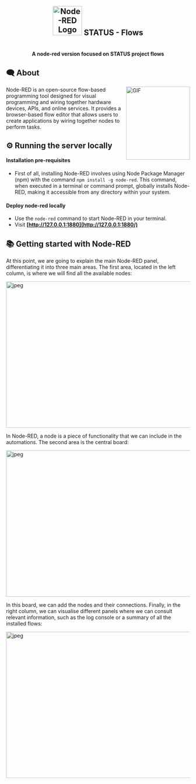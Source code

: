 
# <picture>
<div align=center>
  <h2 style="display: inline-block; vertical-align: center;"><img src ="https://www.stackhero.io/assets/src/images/servicesLogos/openGraphVersions/node-red.png?481ffe83" width="80px" alt="Node-RED Logo"></img></picture> STATUS - Flows </h2>
</div>
  <h4 align="center">A node-red version focused on STATUS project flows</h4>

## 🗨 About
<img align="right" height="200" width="175" alt="GIF" src="https://cdn-icons-gif.flaticon.com/7211/7211818.gif">

Node-RED is an open-source flow-based programming tool designed for visual programming and wiring together hardware devices, APIs, and online services. It provides a browser-based flow editor that allows users to create applications by wiring together nodes to perform tasks.


## ⚙ Running the server locally
#### Installation pre-requisites

- First of all, installing Node-RED involves using Node Package Manager (npm) with the command `npm install -g node-red`. This command, when executed in a terminal or command prompt, globally installs Node-RED, making it accessible from any directory within your system.

#### Deploy node-red locally
- Use the `node-red` command to start Node-RED in your terminal. 
- Visit **[http://127.0.0.1:1880](http://127.0.0.1:1880/)** 

## 📚 Getting started with Node-RED

At this point, we are going to explain the main Node-RED panel, differentiating it into three main areas. The first area, located in the left column, is where we will find all the available nodes:

<img align="center" height="400" width="700" alt="jpeg" src="https://lh7-us.googleusercontent.com/Ck2TUFCTtJ-qQcICKk70vWhhDW2TJeBp-iWnmKThLX8Flb6iO4W-q5Np2G-tYhw0NxPT8K0HLezTAqOMOpJ5SlVfpmFividLqJQV68863hoWs59t7VFvV0hbgeaOMZXfPLrnV9_o_N2sefyHEuxIG1A">

In Node-RED, a node is a piece of functionality that we can include in the automations. The second area is the central board:

<img align="center" height="400" width="700" alt="jpeg" src="https://lh7-us.googleusercontent.com/JACpz7J5hsxLjIXBdLZvsuZb1BcyNQOXExVgv4QtswQ9eVVBjtvUEqwE_HgBRLEnbMTFZLfrUMeQhPht9sEsWD9u4v5lALtoRgMM3yK_KwpjmFHw_-3RbncNquY3cHFeT5SvB7QJhEJkT8sDklodnfs">

In this board, we can add the nodes and their connections. Finally, in the right column, we can visualise different panels where we can consult relevant information, such as the log console or a summary of all the installed flows:

<img align="center" height="400" width="700" alt="jpeg" src="https://lh7-us.googleusercontent.com/voQNdeMQhQm7y_ZTBanjvw-qFympM9HnefmvEQXo8vNHjRiq1OSdkYFltieO3eicRfXwzlBSN138DfQ59xUN_Ep_5S0xYKBjplqoWqFCfAukaOW4mbXLBYn7fe_xtXOkYd5gOAguTERPj9_6JuyicJc">
